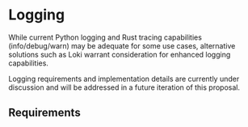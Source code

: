 # Logging 

While current Python logging and Rust tracing capabilities (info/debug/warn) may be adequate for some use cases, alternative solutions such as Loki warrant consideration for enhanced logging capabilities.

Logging requirements and implementation details are currently under discussion and will be addressed in a future iteration of this proposal.

## Requirements

